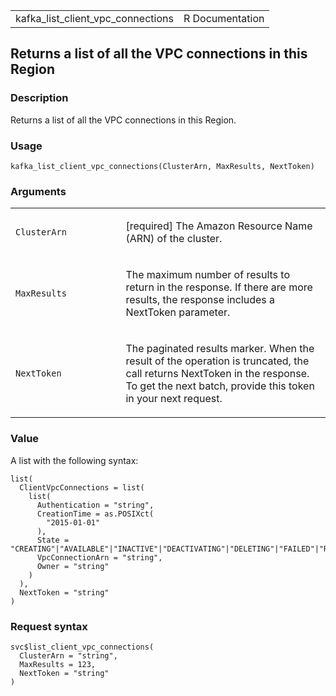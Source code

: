 <table style="width: 100%;">
<tbody>
<tr class="odd">
<td>kafka_list_client_vpc_connections</td>
<td style="text-align: right;">R Documentation</td>
</tr>
</tbody>
</table>

## Returns a list of all the VPC connections in this Region

### Description

Returns a list of all the VPC connections in this Region.

### Usage

    kafka_list_client_vpc_connections(ClusterArn, MaxResults, NextToken)

### Arguments

<table>
<colgroup>
<col style="width: 35%" />
<col style="width: 65%" />
</colgroup>
<tbody>
<tr class="odd">
<td><code
id="kafka_list_client_vpc_connections_:_ClusterArn">ClusterArn</code></td>
<td><p>[required] The Amazon Resource Name (ARN) of the
cluster.</p></td>
</tr>
<tr class="even">
<td><code
id="kafka_list_client_vpc_connections_:_MaxResults">MaxResults</code></td>
<td><p>The maximum number of results to return in the response. If there
are more results, the response includes a NextToken parameter.</p></td>
</tr>
<tr class="odd">
<td><code
id="kafka_list_client_vpc_connections_:_NextToken">NextToken</code></td>
<td><p>The paginated results marker. When the result of the operation is
truncated, the call returns NextToken in the response. To get the next
batch, provide this token in your next request.</p></td>
</tr>
</tbody>
</table>

### Value

A list with the following syntax:

    list(
      ClientVpcConnections = list(
        list(
          Authentication = "string",
          CreationTime = as.POSIXct(
            "2015-01-01"
          ),
          State = "CREATING"|"AVAILABLE"|"INACTIVE"|"DEACTIVATING"|"DELETING"|"FAILED"|"REJECTED"|"REJECTING",
          VpcConnectionArn = "string",
          Owner = "string"
        )
      ),
      NextToken = "string"
    )

### Request syntax

    svc$list_client_vpc_connections(
      ClusterArn = "string",
      MaxResults = 123,
      NextToken = "string"
    )
